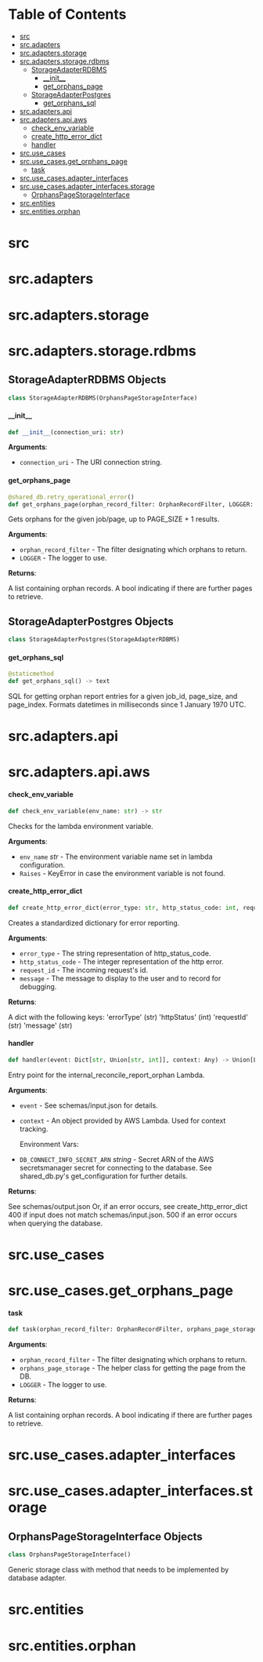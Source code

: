 # Table of Contents

* [src](#src)
* [src.adapters](#src.adapters)
* [src.adapters.storage](#src.adapters.storage)
* [src.adapters.storage.rdbms](#src.adapters.storage.rdbms)
  * [StorageAdapterRDBMS](#src.adapters.storage.rdbms.StorageAdapterRDBMS)
    * [\_\_init\_\_](#src.adapters.storage.rdbms.StorageAdapterRDBMS.__init__)
    * [get\_orphans\_page](#src.adapters.storage.rdbms.StorageAdapterRDBMS.get_orphans_page)
  * [StorageAdapterPostgres](#src.adapters.storage.rdbms.StorageAdapterPostgres)
    * [get\_orphans\_sql](#src.adapters.storage.rdbms.StorageAdapterPostgres.get_orphans_sql)
* [src.adapters.api](#src.adapters.api)
* [src.adapters.api.aws](#src.adapters.api.aws)
  * [check\_env\_variable](#src.adapters.api.aws.check_env_variable)
  * [create\_http\_error\_dict](#src.adapters.api.aws.create_http_error_dict)
  * [handler](#src.adapters.api.aws.handler)
* [src.use\_cases](#src.use_cases)
* [src.use\_cases.get\_orphans\_page](#src.use_cases.get_orphans_page)
  * [task](#src.use_cases.get_orphans_page.task)
* [src.use\_cases.adapter\_interfaces](#src.use_cases.adapter_interfaces)
* [src.use\_cases.adapter\_interfaces.storage](#src.use_cases.adapter_interfaces.storage)
  * [OrphansPageStorageInterface](#src.use_cases.adapter_interfaces.storage.OrphansPageStorageInterface)
* [src.entities](#src.entities)
* [src.entities.orphan](#src.entities.orphan)

<a id="src"></a>

# src

<a id="src.adapters"></a>

# src.adapters

<a id="src.adapters.storage"></a>

# src.adapters.storage

<a id="src.adapters.storage.rdbms"></a>

# src.adapters.storage.rdbms

<a id="src.adapters.storage.rdbms.StorageAdapterRDBMS"></a>

## StorageAdapterRDBMS Objects

```python
class StorageAdapterRDBMS(OrphansPageStorageInterface)
```

<a id="src.adapters.storage.rdbms.StorageAdapterRDBMS.__init__"></a>

#### \_\_init\_\_

```python
def __init__(connection_uri: str)
```

**Arguments**:

- `connection_uri` - The URI connection string.

<a id="src.adapters.storage.rdbms.StorageAdapterRDBMS.get_orphans_page"></a>

#### get\_orphans\_page

```python
@shared_db.retry_operational_error()
def get_orphans_page(orphan_record_filter: OrphanRecordFilter, LOGGER: logging.Logger) -> OrphanRecordPage
```

Gets orphans for the given job/page, up to PAGE_SIZE + 1 results.

**Arguments**:

- `orphan_record_filter` - The filter designating which orphans to return.
- `LOGGER` - The logger to use.
  

**Returns**:

  A list containing orphan records.
  A bool indicating if there are further pages to retrieve.

<a id="src.adapters.storage.rdbms.StorageAdapterPostgres"></a>

## StorageAdapterPostgres Objects

```python
class StorageAdapterPostgres(StorageAdapterRDBMS)
```

<a id="src.adapters.storage.rdbms.StorageAdapterPostgres.get_orphans_sql"></a>

#### get\_orphans\_sql

```python
@staticmethod
def get_orphans_sql() -> text
```

SQL for getting orphan report entries for a given job_id, page_size, and page_index.
Formats datetimes in milliseconds since 1 January 1970 UTC.

<a id="src.adapters.api"></a>

# src.adapters.api

<a id="src.adapters.api.aws"></a>

# src.adapters.api.aws

<a id="src.adapters.api.aws.check_env_variable"></a>

#### check\_env\_variable

```python
def check_env_variable(env_name: str) -> str
```

Checks for the lambda environment variable.

**Arguments**:

- `env_name` _str_ - The environment variable name set in lambda configuration.
- `Raises` - KeyError in case the environment variable is not found.

<a id="src.adapters.api.aws.create_http_error_dict"></a>

#### create\_http\_error\_dict

```python
def create_http_error_dict(error_type: str, http_status_code: int, request_id: str, message: str) -> Dict[str, Any]
```

Creates a standardized dictionary for error reporting.

**Arguments**:

- `error_type` - The string representation of http_status_code.
- `http_status_code` - The integer representation of the http error.
- `request_id` - The incoming request's id.
- `message` - The message to display to the user and to record for debugging.

**Returns**:

  A dict with the following keys:
  'errorType' (str)
  'httpStatus' (int)
  'requestId' (str)
  'message' (str)

<a id="src.adapters.api.aws.handler"></a>

#### handler

```python
def handler(event: Dict[str, Union[str, int]], context: Any) -> Union[List[Dict[str, Any]], Dict[str, Any]]
```

Entry point for the internal_reconcile_report_orphan Lambda.

**Arguments**:

- `event` - See schemas/input.json for details.
- `context` - An object provided by AWS Lambda. Used for context tracking.
  
  Environment Vars:
- `DB_CONNECT_INFO_SECRET_ARN` _string_ - Secret ARN of the AWS secretsmanager secret for connecting to the database.
  See shared_db.py's get_configuration for further details.
  

**Returns**:

  See schemas/output.json
  Or, if an error occurs, see create_http_error_dict
  400 if input does not match schemas/input.json. 500 if an error occurs when querying the database.

<a id="src.use_cases"></a>

# src.use\_cases

<a id="src.use_cases.get_orphans_page"></a>

# src.use\_cases.get\_orphans\_page

<a id="src.use_cases.get_orphans_page.task"></a>

#### task

```python
def task(orphan_record_filter: OrphanRecordFilter, orphans_page_storage: OrphansPageStorageInterface, LOGGER: logging.Logger) -> OrphanRecordPage
```

**Arguments**:

- `orphan_record_filter` - The filter designating which orphans to return.
- `orphans_page_storage` - The helper class for getting the page from the DB.
- `LOGGER` - The logger to use.
  

**Returns**:

  A list containing orphan records.
  A bool indicating if there are further pages to retrieve.

<a id="src.use_cases.adapter_interfaces"></a>

# src.use\_cases.adapter\_interfaces

<a id="src.use_cases.adapter_interfaces.storage"></a>

# src.use\_cases.adapter\_interfaces.storage

<a id="src.use_cases.adapter_interfaces.storage.OrphansPageStorageInterface"></a>

## OrphansPageStorageInterface Objects

```python
class OrphansPageStorageInterface()
```

Generic storage class with method that needs to be implemented by database adapter.

<a id="src.entities"></a>

# src.entities

<a id="src.entities.orphan"></a>

# src.entities.orphan

